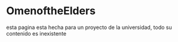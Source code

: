 # OmenoftheElders
 esta pagina esta hecha para un proyecto de la universidad, todo su contenido es inexistente
